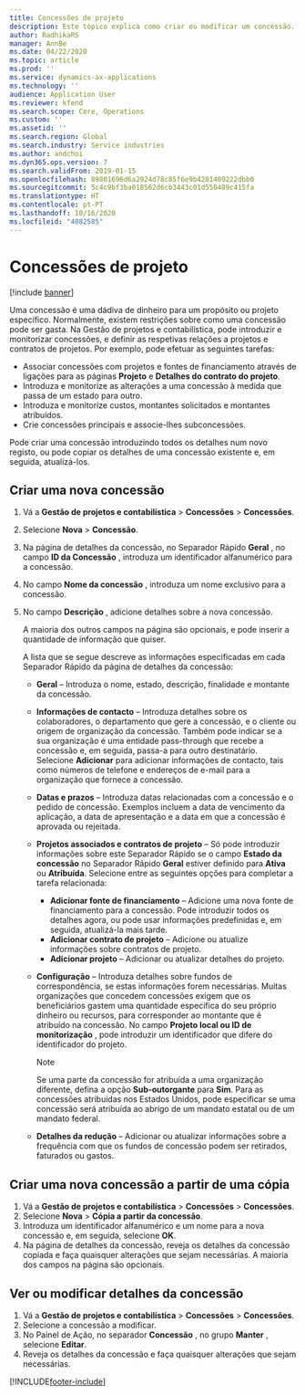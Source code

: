 ```yaml
---
title: Concessões de projeto
description: Este tópico explica como criar ou modificar um concessão.
author: RadhikaRS
manager: AnnBe
ms.date: 04/22/2020
ms.topic: article
ms.prod: ''
ms.service: dynamics-ax-applications
ms.technology: ''
audience: Application User
ms.reviewer: kfend
ms.search.scope: Core, Operations
ms.custom: ''
ms.assetid: ''
ms.search.region: Global
ms.search.industry: Service industries
ms.author: andchoi
ms.dyn365.ops.version: 7
ms.search.validFrom: 2019-01-15
ms.openlocfilehash: 89801696d6a2924d78c85f6e9b4281409222dbb0
ms.sourcegitcommit: 5c4c9bf3ba018562d6cb3443c01d550489c415fa
ms.translationtype: HT
ms.contentlocale: pt-PT
ms.lasthandoff: 10/16/2020
ms.locfileid: "4082585"
---
```

# <a name="project-grants"></a>Concessões de projeto

[!include [banner](../includes/banner.md)]

Uma concessão é uma dádiva de dinheiro para um propósito ou projeto específico. Normalmente, existem restrições sobre como uma concessão pode ser gasta. Na Gestão de projetos e contabilística, pode introduzir e monitorizar concessões, e definir as respetivas relações a projetos e contratos de projetos. Por exemplo, pode efetuar as seguintes tarefas:

- Associar concessões com projetos e fontes de financiamento através de ligações para as páginas **Projeto** e **Detalhes do contrato do projeto**.
- Introduza e monitorize as alterações a uma concessão à medida que passa de um estado para outro.
- Introduza e monitorize custos, montantes solicitados e montantes atribuídos.
- Crie concessões principais e associe-lhes subconcessões.

Pode criar uma concessão introduzindo todos os detalhes num novo registo, ou pode copiar os detalhes de uma concessão existente e, em seguida, atualizá-los.

## <a name="create-a-new-grant"></a>Criar uma nova concessão

1. Vá a **Gestão de projetos e contabilística** \> **Concessões** \> **Concessões**.
2. Selecione **Nova** \> **Concessão**.
3. Na página de detalhes da concessão, no Separador Rápido **Geral** , no campo **ID da Concessão** , introduza um identificador alfanumérico para a concessão.
4. No campo **Nome da concessão** , introduza um nome exclusivo para a concessão.
5. No campo **Descrição** , adicione detalhes sobre a nova concessão.

    A maioria dos outros campos na página são opcionais, e pode inserir a quantidade de informação que quiser.

    A lista que se segue descreve as informações especificadas em cada Separador Rápido da página de detalhes da concessão:

    - **Geral** – Introduza o nome, estado, descrição, finalidade e montante da concessão.
    - **Informações de contacto** – Introduza detalhes sobre os colaboradores, o departamento que gere a concessão, e o cliente ou origem de organização da concessão. Também pode indicar se a sua organização é uma entidade pass-through que recebe a concessão e, em seguida, passa-a para outro destinatário. Selecione **Adicionar** para adicionar informações de contacto, tais como números de telefone e endereços de e-mail para a organização que fornece a concessão.
    - **Datas e prazos** – Introduza datas relacionadas com a concessão e o pedido de concessão. Exemplos incluem a data de vencimento da aplicação, a data de apresentação e a data em que a concessão é aprovada ou rejeitada.
    - **Projetos associados e contratos de projeto** – Só pode introduzir informações sobre este Separador Rápido se o campo **Estado da concessão** no Separador Rápido **Geral** estiver definido para **Ativa** ou **Atribuída**. Selecione entre as seguintes opções para completar a tarefa relacionada:

        - **Adicionar fonte de financiamento** – Adicione uma nova fonte de financiamento para a concessão. Pode introduzir todos os detalhes agora, ou pode usar informações predefinidas e, em seguida, atualizá-la mais tarde.
        - **Adicionar contrato de projeto** – Adicione ou atualize informações sobre contratos de projeto.
        - **Adicionar projeto** – Adicionar ou atualizar detalhes do projeto.

    - **Configuração** – Introduza detalhes sobre fundos de correspondência, se estas informações forem necessárias. Muitas organizações que concedem concessões exigem que os beneficiários gastem uma quantidade específica do seu próprio dinheiro ou recursos, para corresponder ao montante que é atribuído na concessão. No campo **Projeto local ou ID de monitorização** , pode introduzir um identificador que difere do identificador do projeto.

        > [!NOTE]
        > Se uma parte da concessão for atribuída a uma organização diferente, defina a opção **Sub-outorgante** para **Sim**. Para as concessões atribuídas nos Estados Unidos, pode especificar se uma concessão será atribuída ao abrigo de um mandato estatal ou de um mandato federal.

    - **Detalhes da redução** – Adicionar ou atualizar informações sobre a frequência com que os fundos de concessão podem ser retirados, faturados ou gastos.

## <a name="create-a-new-grant-from-a-copy"></a>Criar uma nova concessão a partir de uma cópia

1. Vá a **Gestão de projetos e contabilística** \> **Concessões** \> **Concessões**.
2. Selecione **Nova** \> **Cópia a partir da concessão**.
3. Introduza um identificador alfanumérico e um nome para a nova concessão e, em seguida, selecione **OK**.
4. Na página de detalhes da concessão, reveja os detalhes da concessão copiada e faça quaisquer alterações que sejam necessárias. A maioria dos campos na página são opcionais.

## <a name="view-or-modify-grant-details"></a>Ver ou modificar detalhes da concessão

1. Vá a **Gestão de projetos e contabilística** \> **Concessões** \> **Concessões**.
2. Selecione a concessão a modificar.
3. No Painel de Ação, no separador **Concessão** , no grupo **Manter** , selecione **Editar**.
4. Reveja os detalhes da concessão e faça quaisquer alterações que sejam necessárias.


[!INCLUDE[footer-include](../includes/footer-banner.md)]